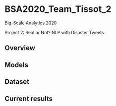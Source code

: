 # BSA2020_Team_Tissot_2

Big-Scale Analytics 2020

Project 2: Real or Not? NLP with Disaster Tweets

## Overview ##


## Models ##


## Dataset ##


## Current results ##
